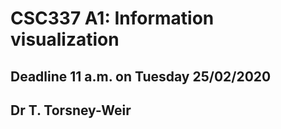 # CSC337 A1: Information visualization
## Deadline 11 a.m. on Tuesday 25/02/2020
## Dr T. Torsney-Weir